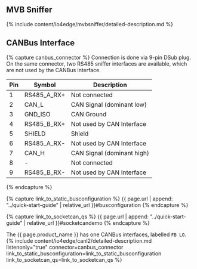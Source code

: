 ## MVB Sniffer
{% include content/io4edge/mvbsniffer/detailed-description.md %}

## CANBus Interface

{% capture canbus_connector %}
Connection is done via 9-pin DSub plug. On the same connector, two RS485 sniffer interfaces are available, which are not used by the CANBus interface.

| Pin | Symbol      | Description                |
| --- | ----------- | -------------------------- |
| 1   | RS485_A_RX+ | Not connected              |
| 2   | CAN_L       | CAN Signal (dominant low)  |
| 3   | GND_ISO     | CAN Ground                 |
| 4   | RS485_B_RX+ | Not used by CAN Interface  |
| 5   | SHIELD      | Shield                     |
| 6   | RS485_A_RX- | Not used by CAN Interface  |
| 7   | CAN_H       | CAN Signal (dominant high) |
| 8   | -           | Not connected              |
| 9   | RS485_B_RX- | Not used by CAN Interface  |
{% endcapture %}

{% capture link_to_static_busconfiguration %}
{{ page.url | append: "../quick-start-guide" | relative_url }}#busconfiguration
{% endcapture %}

{% capture link_to_socketcan_qs %}
{{ page.url | append: "../quick-start-guide" | relative_url }}#socketcandemo
{% endcapture %}


The {{ page.product_name }} has one CANBus interfaces, labelled `FB LO`.
{% include content/io4edge/canl2/detailed-description.md listenonly="true" connector=canbus_connector link_to_static_busconfiguration=link_to_static_busconfiguration link_to_socketcan_qs=link_to_socketcan_qs %}
